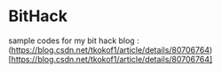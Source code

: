 # BitHack

sample codes for my bit hack blog : (https://blog.csdn.net/tkokof1/article/details/80706764)[https://blog.csdn.net/tkokof1/article/details/80706764]
